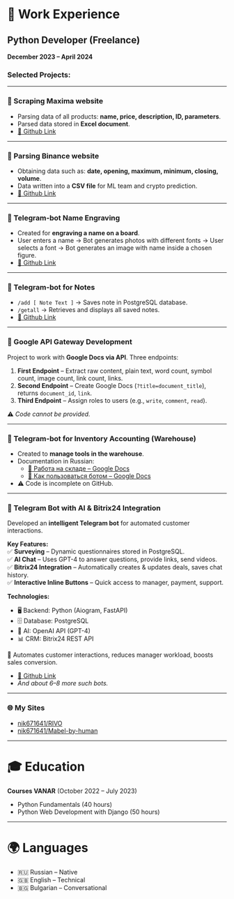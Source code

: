 # 💼 Work Experience

## Python Developer (Freelance)  
**December 2023 – April 2024**

### Selected Projects:

---

### 🔹 Scraping Maxima website  
- Parsing data of all products: **name, price, description, ID, parameters**.  
- Parsed data stored in **Excel document**.  
- [🔗 Github Link](https://github.com/nik671641/ParsMaxsima)

---

### 🔹 Parsing Binance website  
- Obtaining data such as: **date, opening, maximum, minimum, closing, volume**.  
- Data written into a **CSV file** for ML team and crypto prediction.  
- [🔗 Github Link](#)

---

### 🔹 Telegram-bot Name Engraving  
- Created for **engraving a name on a board**.  
- User enters a name → Bot generates photos with different fonts → User selects a font → Bot generates an image with name inside a chosen figure.  
- [🔗 Github Link](#)

---

### 🔹 Telegram-bot for Notes  
- `/add [ Note Text ]` → Saves note in PostgreSQL database.  
- `/getall` → Retrieves and displays all saved notes.  
- [🔗 Github Link](#)

---

### 🔹 Google API Gateway Development  
Project to work with **Google Docs via API**. Three endpoints:  

1. **First Endpoint** – Extract raw content, plain text, word count, symbol count, image count, link count, links.  
2. **Second Endpoint** – Create Google Docs (`?title=document_title`), returns `document_id`, `link`.  
3. **Third Endpoint** – Assign roles to users (e.g., `write`, `comment`, `read`).  

⚠️ *Code cannot be provided.*  

---

### 🔹 Telegram-bot for Inventory Accounting (Warehouse)  
- Created to **manage tools in the warehouse**.  
- Documentation in Russian:  
  - [📄 Работа на складе – Google Docs](#)  
  - [📄 Как пользоваться ботом – Google Docs](#)  
- ⚠️ Code is incomplete on GitHub.  

---

### 🔹 Telegram Bot with AI & Bitrix24 Integration  
Developed an **intelligent Telegram bot** for automated customer interactions.  

**Key Features:**  
✅ **Surveying** – Dynamic questionnaires stored in PostgreSQL.  
✅ **AI Chat** – Uses GPT-4 to answer questions, provide links, send videos.  
✅ **Bitrix24 Integration** – Automatically creates & updates deals, saves chat history.  
✅ **Interactive Inline Buttons** – Quick access to manager, payment, support.  

**Technologies:**  
- 🖥 Backend: Python (Aiogram, FastAPI)  
- 🗄 Database: PostgreSQL  
- 🤖 AI: OpenAI API (GPT-4)  
- 📊 CRM: Bitrix24 REST API  

🚀 Automates customer interactions, reduces manager workload, boosts sales conversion.  
- [🔗 Github Link](#)  
- *And about 6–8 more such bots.*  

---

### 🌐 My Sites
- [nik671641/RIVO](#)  
- [nik671641/Mabel-by-human](#)  

---

# 🎓 Education
**Courses VANAR** (October 2022 – July 2023)  
- Python Fundamentals (40 hours)  
- Python Web Development with Django (50 hours)  

---

# 🌍 Languages
- 🇷🇺 Russian – Native  
- 🇬🇧 English – Technical  
- 🇧🇬 Bulgarian – Conversational  
